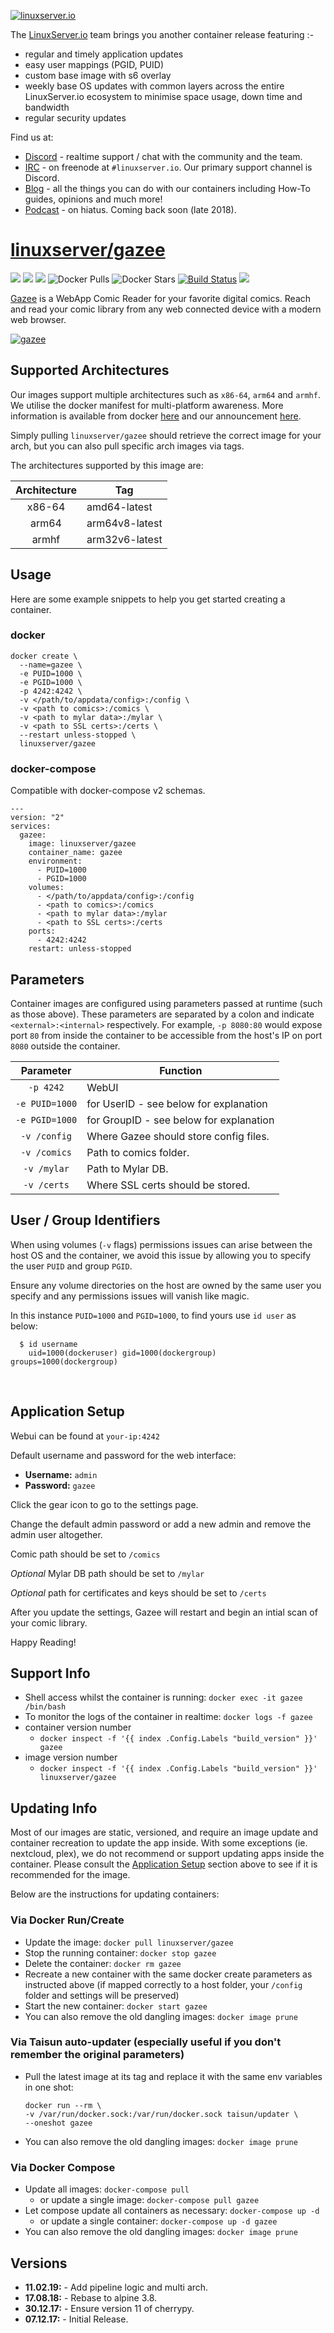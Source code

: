 [![linuxserver.io](https://raw.githubusercontent.com/linuxserver/docker-templates/master/linuxserver.io/img/linuxserver_medium.png)](https://linuxserver.io)

The [LinuxServer.io](https://linuxserver.io) team brings you another container release featuring :-

 * regular and timely application updates
 * easy user mappings (PGID, PUID)
 * custom base image with s6 overlay
 * weekly base OS updates with common layers across the entire LinuxServer.io ecosystem to minimise space usage, down time and bandwidth
 * regular security updates

Find us at:
* [Discord](https://discord.gg/YWrKVTn) - realtime support / chat with the community and the team.
* [IRC](https://irc.linuxserver.io) - on freenode at `#linuxserver.io`. Our primary support channel is Discord.
* [Blog](https://blog.linuxserver.io) - all the things you can do with our containers including How-To guides, opinions and much more!
* [Podcast](https://anchor.fm/linuxserverio) - on hiatus. Coming back soon (late 2018).

# [linuxserver/gazee](https://github.com/linuxserver/docker-gazee)
[![](https://img.shields.io/discord/354974912613449730.svg?logo=discord&label=LSIO%20Discord&style=flat-square)](https://discord.gg/YWrKVTn)
[![](https://images.microbadger.com/badges/version/linuxserver/gazee.svg)](https://microbadger.com/images/linuxserver/gazee "Get your own version badge on microbadger.com")
[![](https://images.microbadger.com/badges/image/linuxserver/gazee.svg)](https://microbadger.com/images/linuxserver/gazee "Get your own version badge on microbadger.com")
![Docker Pulls](https://img.shields.io/docker/pulls/linuxserver/gazee.svg)
![Docker Stars](https://img.shields.io/docker/stars/linuxserver/gazee.svg)
[![Build Status](https://ci.linuxserver.io/buildStatus/icon?job=Docker-Pipeline-Builders/docker-gazee/master)](https://ci.linuxserver.io/job/Docker-Pipeline-Builders/job/docker-gazee/job/master/)
[![](https://lsio-ci.ams3.digitaloceanspaces.com/linuxserver/gazee/latest/badge.svg)](https://lsio-ci.ams3.digitaloceanspaces.com/linuxserver/gazee/latest/index.html)

[Gazee](https://github.com/hubbcaps/gazee) is a WebApp Comic Reader for your favorite digital comics. Reach and read your comic library from any web connected device with a modern web browser.

[![gazee](https://raw.githubusercontent.com/hubbcaps/gazee/master/public/images/logos/red/logo-red-yellow.png)](https://github.com/hubbcaps/gazee)

## Supported Architectures

Our images support multiple architectures such as `x86-64`, `arm64` and `armhf`. We utilise the docker manifest for multi-platform awareness. More information is available from docker [here](https://github.com/docker/distribution/blob/master/docs/spec/manifest-v2-2.md#manifest-list) and our announcement [here](https://blog.linuxserver.io/2019/02/21/the-lsio-pipeline-project/). 

Simply pulling `linuxserver/gazee` should retrieve the correct image for your arch, but you can also pull specific arch images via tags.

The architectures supported by this image are:

| Architecture | Tag |
| :----: | --- |
| x86-64 | amd64-latest |
| arm64 | arm64v8-latest |
| armhf | arm32v6-latest |


## Usage

Here are some example snippets to help you get started creating a container.

### docker

```
docker create \
  --name=gazee \
  -e PUID=1000 \
  -e PGID=1000 \
  -p 4242:4242 \
  -v </path/to/appdata/config>:/config \
  -v <path to comics>:/comics \
  -v <path to mylar data>:/mylar \
  -v <path to SSL certs>:/certs \
  --restart unless-stopped \
  linuxserver/gazee
```


### docker-compose

Compatible with docker-compose v2 schemas.

```
---
version: "2"
services:
  gazee:
    image: linuxserver/gazee
    container_name: gazee
    environment:
      - PUID=1000
      - PGID=1000
    volumes:
      - </path/to/appdata/config>:/config
      - <path to comics>:/comics
      - <path to mylar data>:/mylar
      - <path to SSL certs>:/certs
    ports:
      - 4242:4242
    restart: unless-stopped
```

## Parameters

Container images are configured using parameters passed at runtime (such as those above). These parameters are separated by a colon and indicate `<external>:<internal>` respectively. For example, `-p 8080:80` would expose port `80` from inside the container to be accessible from the host's IP on port `8080` outside the container.

| Parameter | Function |
| :----: | --- |
| `-p 4242` | WebUI |
| `-e PUID=1000` | for UserID - see below for explanation |
| `-e PGID=1000` | for GroupID - see below for explanation |
| `-v /config` | Where Gazee should store config files. |
| `-v /comics` | Path to comics folder. |
| `-v /mylar` | Path to Mylar DB. |
| `-v /certs` | Where SSL certs should be stored. |

## User / Group Identifiers

When using volumes (`-v` flags) permissions issues can arise between the host OS and the container, we avoid this issue by allowing you to specify the user `PUID` and group `PGID`.

Ensure any volume directories on the host are owned by the same user you specify and any permissions issues will vanish like magic.

In this instance `PUID=1000` and `PGID=1000`, to find yours use `id user` as below:

```
  $ id username
    uid=1000(dockeruser) gid=1000(dockergroup) groups=1000(dockergroup)
```


&nbsp;
## Application Setup

Webui can be found at `your-ip:4242`

  Default username and password for the web interface:

  * **Username:** `admin`
  * **Password:** `gazee`

Click the gear icon to go to the settings page.

Change the default admin password or add a new admin and remove the admin user altogether.

Comic path should be set to `/comics`

*Optional* Mylar DB path should be set to `/mylar`

*Optional* path for certificates and keys should be set to `/certs`

After you update the settings, Gazee will restart and begin an intial scan of your comic library.

Happy Reading!



## Support Info

* Shell access whilst the container is running: `docker exec -it gazee /bin/bash`
* To monitor the logs of the container in realtime: `docker logs -f gazee`
* container version number 
  * `docker inspect -f '{{ index .Config.Labels "build_version" }}' gazee`
* image version number
  * `docker inspect -f '{{ index .Config.Labels "build_version" }}' linuxserver/gazee`

## Updating Info

Most of our images are static, versioned, and require an image update and container recreation to update the app inside. With some exceptions (ie. nextcloud, plex), we do not recommend or support updating apps inside the container. Please consult the [Application Setup](#application-setup) section above to see if it is recommended for the image.  
  
Below are the instructions for updating containers:  
  
### Via Docker Run/Create
* Update the image: `docker pull linuxserver/gazee`
* Stop the running container: `docker stop gazee`
* Delete the container: `docker rm gazee`
* Recreate a new container with the same docker create parameters as instructed above (if mapped correctly to a host folder, your `/config` folder and settings will be preserved)
* Start the new container: `docker start gazee`
* You can also remove the old dangling images: `docker image prune`

### Via Taisun auto-updater (especially useful if you don't remember the original parameters)
* Pull the latest image at its tag and replace it with the same env variables in one shot:
  ```
  docker run --rm \
  -v /var/run/docker.sock:/var/run/docker.sock taisun/updater \
  --oneshot gazee
  ```
* You can also remove the old dangling images: `docker image prune`

### Via Docker Compose
* Update all images: `docker-compose pull`
  * or update a single image: `docker-compose pull gazee`
* Let compose update all containers as necessary: `docker-compose up -d`
  * or update a single container: `docker-compose up -d gazee`
* You can also remove the old dangling images: `docker image prune`

## Versions

* **11.02.19:** - Add pipeline logic and multi arch.
* **17.08.18:** - Rebase to alpine 3.8.
* **30.12.17:** - Ensure version 11 of cherrypy.
* **07.12.17:** - Initial Release.
